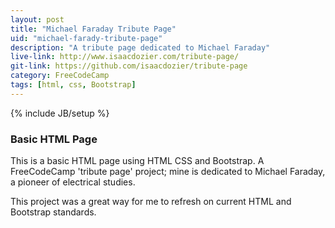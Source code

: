 ```yaml
---
layout: post
title: "Michael Faraday Tribute Page"
uid: "michael-farady-tribute-page"
description: "A tribute page dedicated to Michael Faraday"
live-link: http://www.isaacdozier.com/tribute-page/
git-link: https://github.com/isaacdozier/tribute-page
category: FreeCodeCamp
tags: [html, css, Bootstrap]
---
```

{% include JB/setup %}

### Basic HTML Page

This is a basic HTML page using HTML CSS and Bootstrap. 
A FreeCodeCamp 'tribute page' project; 
mine is dedicated to Michael Faraday, a pioneer of electrical studies.

This project was a great way for me to refresh on current HTML and Bootstrap standards.
